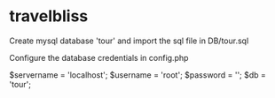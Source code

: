 # travelbliss

Create mysql database 'tour' and import the sql file in DB/tour.sql

Configure the database credentials in config.php

$servername = 'localhost';
$username = 'root';
$password = '';
$db = 'tour';